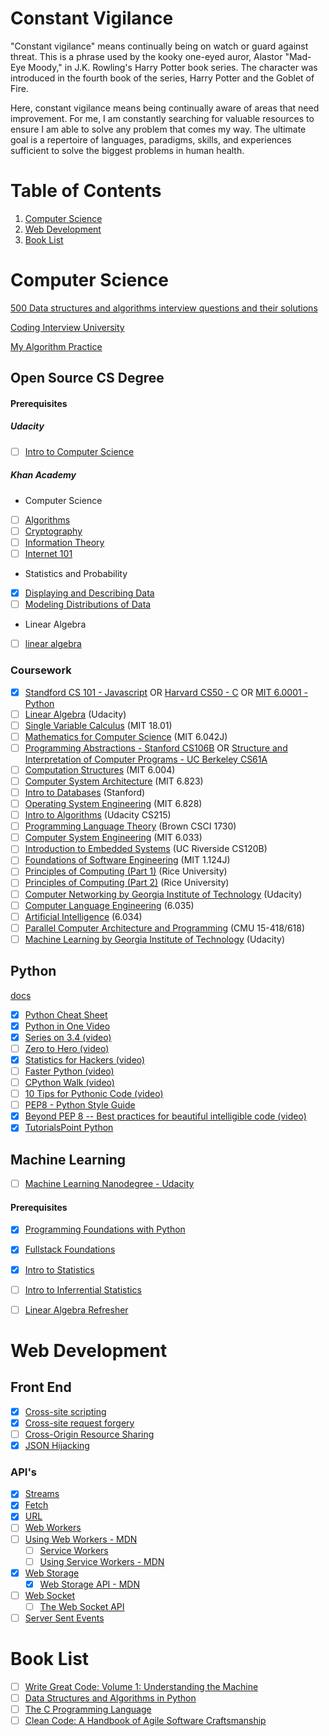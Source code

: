 # Constant Vigilance

"Constant vigilance" means continually being on watch or guard against threat. This is a phrase used by the kooky one-eyed auror, Alastor "Mad-Eye Moody," in J.K. Rowling's Harry Potter book series. The character was introduced in the fourth book of the series, Harry Potter and the Goblet of Fire.

Here, constant vigilance means being continually aware of areas that need improvement.  For me, I am constantly searching for valuable resources to ensure I am able to solve any problem that comes my way.  The ultimate goal is a repertoire of languages, paradigms, skills, and experiences sufficient to solve the biggest problems in human health. 

# Table of Contents
1. [Computer Science](#Computer-Science)
2. [Web Development](#Web-Development)
3. [Book List](#book-list)

<a name="Computer-Science"></a>
# Computer Science

[500 Data structures and algorithms interview questions and their solutions](https://techiedelight.quora.com/500-Data-structures-and-algorithms-interview-questions-and-their-solutions)

[Coding Interview University](https://github.com/jwasham/coding-interview-university)

[My Algorithm Practice](https://github.com/grahamlutz/algorithm-practice)

## Open Source CS Degree

#### Prerequisites

##### Udacity
- [ ] [Intro to Computer Science](https://www.udacity.com/course/intro-to-computer-science--cs101)

##### Khan Academy
- Computer Science
- [ ] [Algorithms](https://www.khanacademy.org/computing/computer-science/algorithms)
- [ ] [Cryptography](https://www.khanacademy.org/computing/computer-science/cryptography)
- [ ] [Information Theory](https://www.khanacademy.org/computing/computer-science/informationtheory)
- [ ] [Internet 101](https://www.khanacademy.org/computing/computer-science/internet-intro)
- Statistics and Probability
- [x] [Displaying and Describing Data](https://www.khanacademy.org/math/statistics-probability/displaying-describing-data)
- [ ] [Modeling Distributions of Data](https://www.khanacademy.org/math/statistics-probability/modeling-distributions-of-data)
- Linear Algebra
- [ ] [linear algebra](https://www.khanacademy.org/math/linear-algebra)

### Coursework
 - [x] [Standford CS 101 - Javascript](https://lagunita.stanford.edu/dashboard) OR [Harvard CS50 - C](https://www.edx.org/course/introduction-computer-science-harvardx-cs50x0) OR [MIT 6.0001 - Python](https://ocw.mit.edu/courses/electrical-engineering-and-computer-science/6-0001-introduction-to-computer-science-and-programming-in-python-fall-2016/)
 - [ ] [Linear Algebra](https://www.udacity.com/course/linear-algebra-refresher-course--ud953) (Udacity)
 - [ ] [Single Variable Calculus](https://ocw.mit.edu/courses/mathematics/18-01-single-variable-calculus-fall-2006/) (MIT 18.01)
 - [ ] [Mathematics for Computer Science](https://ocw.mit.edu/courses/electrical-engineering-and-computer-science/6-042j-mathematics-for-computer-science-fall-2010/) (MIT 6.042J)
 - [ ] [Programming Abstractions - Stanford CS106B](https://itunes.apple.com/in/course/programming-abstractions/id495054099) OR [Structure and Interpretation of Computer Programs - UC Berkeley CS61A](http://wla.berkeley.edu/~cs61a/fa11/61a-python/content/www/index.html)
 - [ ] [Computation Structures](https://ocw.mit.edu/courses/electrical-engineering-and-computer-science/6-004-computation-structures-spring-2009/) (MIT 6.004)
 - [ ] [Computer System Architecture](https://ocw.mit.edu/courses/electrical-engineering-and-computer-science/6-823-computer-system-architecture-fall-2005/) (MIT 6.823) 
 - [ ] [Intro to Databases](https://lagunita.stanford.edu/courses/DB/2014/SelfPaced/about) (Stanford)
 - [ ] [Operating System Engineering](https://ocw.mit.edu/courses/electrical-engineering-and-computer-science/6-828-operating-system-engineering-fall-2012/) (MIT 6.828)
 - [ ] [Intro to Algorithms](https://www.udacity.com/course/intro-to-algorithms--cs215) (Udacity CS215)
 - [ ] [Programming Language Theory](https://cs.brown.edu/courses/cs173/2012/OnLine/) (Brown CSCI 1730)
 - [ ] [Computer System Engineering](https://ocw.mit.edu/courses/electrical-engineering-and-computer-science/6-033-computer-system-engineering-spring-2009/index.htm) (MIT 6.033)
 - [ ] [Introduction to Embedded Systems](http://cms.cs.ucr.edu/faculty/philip/open_source_courses/CS120B_labs.html) (UC Riverside CS120B)
 - [ ] [Foundations of Software Engineering](https://ocw.mit.edu/courses/civil-and-environmental-engineering/1-124j-foundations-of-software-engineering-fall-2000/) (MIT 1.124J)
 - [ ] [Principles of Computing (Part 1)](https://www.coursera.org/learn/principles-of-computing-1) (Rice University)
 - [ ] [Principles of Computing (Part 2)](https://www.coursera.org/learn/principles-of-computing-2) (Rice University)
 - [ ] [Computer Networking by Georgia Institute of Technology](https://www.udacity.com/course/computer-networking--ud436) (Udacity)
 - [ ] [Computer Language Engineering](https://ocw.mit.edu/courses/electrical-engineering-and-computer-science/6-035-computer-language-engineering-sma-5502-fall-2005/) (6.035)
 - [ ] [Artificial Intelligence](https://ocw.mit.edu/courses/electrical-engineering-and-computer-science/6-034-artificial-intelligence-fall-2010/index.htm) (6.034)
 - [ ] [Parallel Computer Architecture and Programming](http://15418.courses.cs.cmu.edu/spring2015/) (CMU 15-418/618)
 - [ ] [Machine Learning by Georgia Institute of Technology](https://www.udacity.com/course/machine-learning--ud262) (Udacity)

## Python
 [docs](https://docs.python.org/3/tutorial/index.html)
 - [x] [Python Cheat Sheet](https://github.com/jwasham/google-interview-university/blob/master/extras/cheat%20sheets/python-cheat-sheet-v1.pdf)
 - [x] [Python in One Video](https://www.youtube.com/watch?v=N4mEzFDjqtA)
 - [x] [Series on 3.4 (video)](https://www.youtube.com/playlist?list=PL6gx4Cwl9DGAcbMi1sH6oAMk4JHw91mC_)
 - [ ] [Zero to Hero (video)](https://www.youtube.com/watch?v=TV9tSHFAFjg)
 - [x] [Statistics for Hackers (video)](https://www.youtube.com/watch?v=Iq9DzN6mvYA)
 - [ ] [Faster Python (video)](https://www.youtube.com/watch?v=JDSGVvMwNM8)
 - [ ] [CPython Walk (video)](https://www.youtube.com/watch?v=LhadeL7_EIU&list=PLzV58Zm8FuBL6OAv1Yu6AwXZrnsFbbR0S&index=6)
 - [ ] [10 Tips for Pythonic Code (video)](https://www.youtube.com/watch?v=_O23jIXsshs)
 - [ ] [PEP8 - Python Style Guide](https://www.python.org/dev/peps/pep-0008/)
 - [x] [Beyond PEP 8 -- Best practices for beautiful intelligible code (video)](https://www.youtube.com/watch?v=wf-BqAjZb8M)
 - [x] [TutorialsPoint Python](https://www.tutorialspoint.com/python/index.htm)

## Machine Learning

- [ ] [Machine Learning Nanodegree - Udacity](https://www.udacity.com/course/machine-learning-engineer-nanodegree--nd009)

#### Prerequisites

 - [x] [Programming Foundations with Python](https://www.udacity.com/course/programming-foundations-with-python--ud036)
 - [x] [Fullstack Foundations](https://www.udacity.com/course/full-stack-foundations--ud088)
 - [x] [Intro to Statistics](https://www.udacity.com/course/intro-to-statistics--st101)
 - [ ] [Intro to Inferrential Statistics](https://www.udacity.com/course/intro-to-inferential-statistics--ud201)
 - [ ] [Linear Algebra Refresher](https://www.udacity.com/course/linear-algebra-refresher-course--ud953)



<a name="Web-Development"></a>
# Web Development

## Front End

 - [x] [Cross-site scripting](https://en.wikipedia.org/wiki/Cross-site_scripting)
 - [x] [Cross-site request forgery](https://en.wikipedia.org/wiki/Cross-site_request_forgery)
 - [ ] [Cross-Origin Resource Sharing](https://www.w3.org/TR/cors/)
 - [x] [JSON Hijacking](http://haacked.com/archive/2009/06/25/json-hijacking.aspx/)

### API's

 - [x] [Streams](https://streams.spec.whatwg.org/#rs-class)
 - [x] [Fetch](https://fetch.spec.whatwg.org/)
 - [x] [URL](https://url.spec.whatwg.org/)
 - [ ] [Web Workers](https://www.w3.org/TR/workers/)
 - [ ] [Using Web Workers - MDN](https://developer.mozilla.org/en-US/docs/Web/API/Web_Workers_API/Using_web_workers)
   - [ ] [Service Workers](https://www.w3.org/TR/service-workers/)
   - [ ] [Using Service Workers - MDN](https://developer.mozilla.org/en-US/docs/Web/API/Service_Worker_API)
 - [x] [Web Storage](https://www.w3.org/TR/webstorage/)
   - [x] [Web Storage API - MDN](https://developer.mozilla.org/en-US/docs/Web/API/Web_Storage_API)
 - [ ] [Web Socket](https://www.w3.org/TR/websockets/)
   - [ ] [The Web Socket API](https://developer.mozilla.org/en-US/docs/Web/API/WebSockets_API)
 - [ ] [Server Sent Events](https://www.w3.org/TR/eventsource/)

<a name="book-list"></a>
# Book List

 - [ ] [Write Great Code: Volume 1: Understanding the Machine](https://www.amazon.com/gp/product/1593270038/ref=as_li_qf_sp_asin_il_tl?ie=UTF8&tag=theongoautoof-20&camp=1789&creative=9325&linkCode=as2&creativeASIN=1593270038&linkId=f9d0e5b4afe3f0fdc92e3a3944233b68)
 - [ ] [Data Structures and Algorithms in Python ](https://www.amazon.com/gp/product/B00EKYHAXM/ref=as_li_qf_sp_asin_il_tl?ie=UTF8&tag=theongoautoof-20&camp=1789&creative=9325&linkCode=as2&creativeASIN=B00EKYHAXM&linkId=7a1a2927f7e0beaaab5d6edddbea8106)
 - [ ] [The C Programming Language](https://www.amazon.com/gp/product/0131103628/ref=as_li_qf_sp_asin_il_tl?ie=UTF8&tag=theongoautoof-20&camp=1789&creative=9325&linkCode=as2&creativeASIN=0131103628&linkId=c2fd88565e21f32ac93796dfb3fd7589)
 - [ ] [Clean Code: A Handbook of Agile Software Craftsmanship](https://www.amazon.com/gp/product/0132350882/ref=as_li_qf_sp_asin_il_tl?ie=UTF8&tag=theongoautoof-20&camp=1789&creative=9325&linkCode=as2&creativeASIN=0132350882&linkId=f65727f7f0b319dd8d18b980685e8f50)
